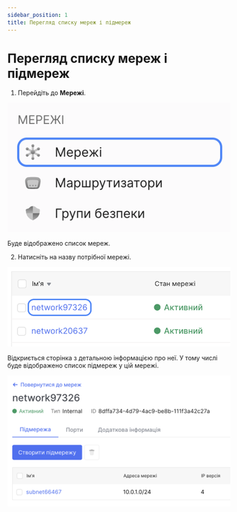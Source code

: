 ```yaml
---
sidebar_position: 1
title: Перегляд списку мереж і підмереж
---
```


# Перегляд списку мереж і підмереж

1. Перейдіть до **Мережі**.

![](../../img/i-net1-ua.svg)

Буде відображено список мереж.

2. Натисніть на назву потрібної мережі.

![](../../img/i-net2-ua.svg)

Відкриється сторінка з детальною інформацією про неї. У тому числі буде відображено список підмереж у цій мережі.

![](../../img/i-net3-ua.svg)
